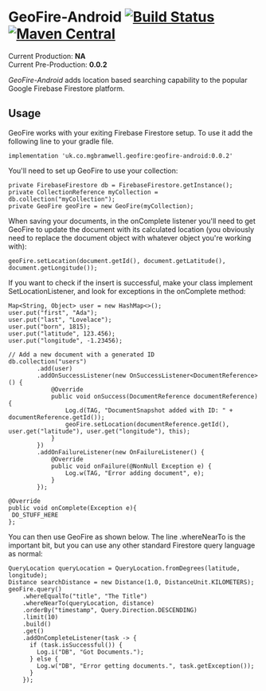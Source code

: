 # GeoFire-Android [![Build Status](https://travis-ci.org/mbramwell1/GeoFire-Android.svg?branch=master)](https://travis-ci.org/mbramwell1/GeoFire-Android) [![Maven Central](https://maven-badges.herokuapp.com/maven-central/uk.co.mgbramwell.geofire/geofire-android/badge.svg)](https://search.maven.org/artifact/uk.co.mgbramwell.geofire/geofire-android)

Current Production: **NA**<br>
Current Pre-Production: **0.0.2**<br>

_GeoFire-Android_ adds location based searching capability to the popular Google Firebase Firestore platform.

## Usage
GeoFire works with your exiting Firebase Firestore setup. To use it add the following line to your gradle file.
```
implementation 'uk.co.mgbramwell.geofire:geofire-android:0.0.2'
```

You'll need to set up GeoFire to use your collection:

```
private FirebaseFirestore db = FirebaseFirestore.getInstance();
private CollectionReference myCollection = db.collection("myCollection");
private GeoFire geoFire = new GeoFire(myCollection);
```

When saving your documents, in the onComplete listener you'll need to get GeoFire to update the document with its calculated location (you obviously need to replace the document object with whatever object you're working with):

```
geoFire.setLocation(document.getId(), document.getLatitude(), document.getLongitude());
```

If you want to check if the insert is successful, make your class implement SetLocationListener, and look for exceptions in the onComplete method:

```
Map<String, Object> user = new HashMap<>();
user.put("first", "Ada");
user.put("last", "Lovelace");
user.put("born", 1815);
user.put("latitude", 123.456);
user.put("longitude", -1.23456);

// Add a new document with a generated ID
db.collection("users")
        .add(user)
        .addOnSuccessListener(new OnSuccessListener<DocumentReference>() {
            @Override
            public void onSuccess(DocumentReference documentReference) {
                Log.d(TAG, "DocumentSnapshot added with ID: " + documentReference.getId());
                geoFire.setLocation(documentReference.getId(), user.get("latitude"), user.get("longitude"), this);
            }
        })
        .addOnFailureListener(new OnFailureListener() {
            @Override
            public void onFailure(@NonNull Exception e) {
                Log.w(TAG, "Error adding document", e);
            }
        });

@Override
public void onComplete(Exception e){
 DO_STUFF_HERE
};
```

You can then use GeoFire as shown below. The line .whereNearTo is the important bit, but you can use any
other standard Firestore query language as normal:

```
QueryLocation queryLocation = QueryLocation.fromDegrees(latitude, longitude);
Distance searchDistance = new Distance(1.0, DistanceUnit.KILOMETERS);
geoFire.query()
    .whereEqualTo("title", "The Title")
    .whereNearTo(queryLocation, distance)
    .orderBy("timestamp", Query.Direction.DESCENDING)
    .limit(10)
    .build()
    .get()
    .addOnCompleteListener(task -> {
      if (task.isSuccessful()) {
        Log.i("DB", "Got Documents.");
      } else {
        Log.w("DB", "Error getting documents.", task.getException());
      }
    });
```
